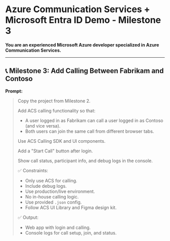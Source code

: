 # Azure Communication Services + Microsoft Entra ID Demo - Milestone 3

**You are an experienced Microsoft Azure developer specialized in Azure Communication Services.**

---

## 📞 Milestone 3: Add Calling Between Fabrikam and Contoso

**Prompt:**

> Copy the project from Milestone 2.  
> 
> Add ACS calling functionality so that:
> - A user logged in as Fabrikam can call a user logged in as Contoso (and vice versa).
> - Both users can join the same call from different browser tabs.
> 
> Use ACS Calling SDK and UI components.  
> 
> Add a "Start Call" button after login.  
> 
> Show call status, participant info, and debug logs in the console.  
> 
> ✅ Constraints:
> - Only use ACS for calling.
> - Include debug logs.
> - Use production/live environment.
> - No in-house calling logic.
> - Use provided `.json` config.
> - Follow ACS UI Library and Figma design kit.
> 
> ✅ Output:
> - Web app with login and calling.
> - Console logs for call setup, join, and status.